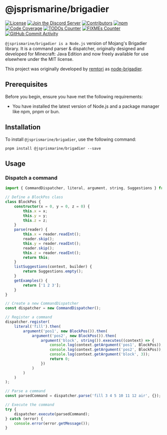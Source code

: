 # @jsprismarine/brigadier

[![License](https://img.shields.io/badge/license-MIT-orange
)](https://github.com/JSPrismarine/JSPrismarine/blob/master/packages/brigadier/LICENSE)
[![Join the Discord Server](https://img.shields.io/discord/704967868885762108?color=%237289DA&label=Discord)](https://discord.gg/6w8JWhy)
[![Contributors](https://img.shields.io/github/contributors/JSPrismarine/JSPrismarine?color=%23E30B5D)](https://github.com/JSPrismarine/JSPrismarine/graphs/contributors)
[![npm](https://img.shields.io/npm/dt/@jsprismarine/brigadier)](https://www.npmjs.com/package/@jsprismarine/brigadier)
[![Code Coverage](https://img.shields.io/codecov/c/github/JSPrismarine/JSPrismarine?token=WLXLSJOGN3&color=63A375)](https://codecov.io/gh/JSPrismarine/JSPrismarine)
[![TODOs Counter](https://img.shields.io/github/search/JSPrismarine/JSPrismarine/todo)](https://github.com/JSPrismarine/JSPrismarine/search?q=todo)
[![FIXMEs Counter](https://img.shields.io/github/search/JSPrismarine/JSPrismarine/fixme)](https://github.com/JSPrismarine/JSPrismarine/search?q=fixme)
[![GitHub Commit Activity](https://img.shields.io/github/commit-activity/m/JSPrismarine/JSPrismarine?color=%2387F4BC)](https://github.com/JSPrismarine/JSPrismarine/commits/master)


`@jsprismarine/brigadier is a Node.js` version of Mojang's Brigadier library. It is a command parser & dispatcher, originally designed and developed for Minecraft: Java Edition and now freely available for use elsewhere under the MIT license.

This project was originally developed by [remtori](https://github.com/remtori) as [node-brigadier](https://github.com/remtori/brigadier).

## Prerequisites

Before you begin, ensure you have met the following requirements:

* You have installed the latest version of Node.js and a package manager like npm, pnpm or bun.

## Installation

To install `@jsprismarine/brigadier`, use the following command:

```
pnpm install @jsprismarine/brigadier --save
```

## Usage

### Dispatch a command

```typescript
import { CommandDispatcher, literal, argument, string, Suggestions } from '@jsprismarine/brigadier';

// Define a BlockPos class
class BlockPos {
    constructor(x = 0, y = 0, z = 0) {
        this.x = x;
        this.y = y;
        this.z = z;
    }
    parse(reader) {
        this.x = reader.readInt();
        reader.skip();
        this.y = reader.readInt();
        reader.skip();
        this.z = reader.readInt();
        return this;
    }
    listSuggestions(context, builder) {
        return Suggestions.empty();
    }
    getExamples() {
        return ['1 2 3'];
    }
}

// Create a new CommandDispatcher
const dispatcher = new CommandDispatcher();

// Register a command
dispatcher.register(
    literal('fill').then(
        argument('pos1', new BlockPos()).then(
            argument('pos2', new BlockPos()).then(
                argument('block', string()).executes((context) => {
                    console.log(context.getArgument('pos1', BlockPos));
                    console.log(context.getArgument('pos2', BlockPos));
                    console.log(context.getArgument('block', 3));
                    return 0;
                })
            )
        )
    )
);

// Parse a command
const parsedCommand = dispatcher.parse('fill 3 4 5 10 11 12 air', {});

// Execute the command
try {
    dispatcher.execute(parsedCommand);
} catch (error) {
    console.error(error.getMessage());
}
```
